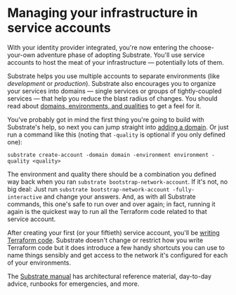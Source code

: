 # Managing your infrastructure in service accounts

With your identity provider integrated, you're now entering the choose-your-own adventure phase of adopting Substrate. You'll use service accounts to host the meat of your infrastructure — potentially lots of them.

Substrate helps you use multiple accounts to separate environments (like _development_ or _production_). Substrate also encourages you to organize your services into domains — single services or groups of tightly-coupled services — that help you reduce the blast radius of changes. You should read about [domains, environments, and qualities](https://github.com/src-bin/substrate-manual/blob/main/domains-environments-qualities/README.md) to get a feel for it.

You've probably got in mind the first thing you're going to build with Substrate's help, so next you can jump straight into [adding a domain](https://github.com/src-bin/substrate-manual/blob/main/adding-a-domain/README.md). Or just run a command like this (noting that `-quality` is optional if you only defined one):

```shell-session
substrate create-account -domain domain -environment environment -quality <quality>
```

The environment and quality there should be a combination you defined way back when you ran `substrate bootstrap-network-account`. If it's not, no big deal: Just run `substrate bootstrap-network-account -fully-interactive` and change your answers. And, as with all Substrate commands, this one's safe to run over and over again; in fact, running it again is the quickest way to run all the Terraform code related to that service account.

After creating your first (or your fiftieth) service account, you'll be [writing Terraform code](https://github.com/src-bin/substrate-manual/blob/main/writing-terraform-code/README.md). Substrate doesn't change or restrict how you write Terraform code but it does introduce a few handy shortcuts you can use to name things sensibly and get access to the network it's configured for each of your environments.

The [Substrate manual](https://github.com/src-bin/substrate-manual/blob/main/README.md) has architectural reference material, day-to-day advice, runbooks for emergencies, and more.

